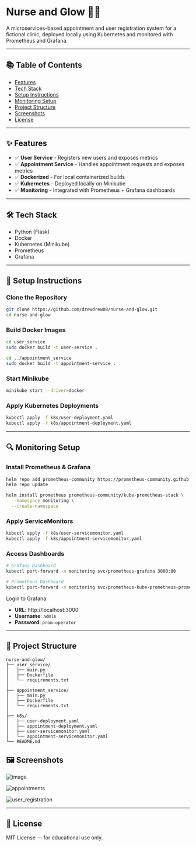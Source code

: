 # Nurse and Glow 💉✨

A microservices-based appointment and user registration system for a fictional clinic, deployed locally using Kubernetes and monitored with Prometheus and Grafana.

---

## 📚 Table of Contents

- [Features](#features)
- [Tech Stack](#tech-stack)
- [Setup Instructions](#setup-instructions)
- [Monitoring Setup](#monitoring-setup)
- [Project Structure](#project-structure)
- [Screenshots](#screenshots)
- [License](#license)

---

## ✨ Features

- ✅ **User Service** - Registers new users and exposes metrics
- ✅ **Appointment Service** - Handles appointment requests and exposes metrics
- ✅ **Dockerized** - For local containerized builds
- ✅ **Kubernetes** - Deployed locally on Minikube
- ✅ **Monitoring** - Integrated with Prometheus + Grafana dashboards

---

## 🛠️ Tech Stack

- Python (Flask)
- Docker
- Kubernetes (Minikube)
- Prometheus
- Grafana

---

## 🚀 Setup Instructions

### Clone the Repository
```bash
git clone https://github.com/drewdrew08/nurse-and-glow.git
cd nurse-and-glow
```

### Build Docker Images
```bash
cd user_service
sudo docker build -t user-service .

cd ../appointment_service
sudo docker build -t appointment-service .
```

### Start Minikube
```bash
minikube start --driver=docker
```

### Apply Kubernetes Deployments
```bash
kubectl apply -f k8s/user-deployment.yaml
kubectl apply -f k8s/appointment-deployment.yaml
```

---

## 🔍 Monitoring Setup

### Install Prometheus & Grafana
```bash
helm repo add prometheus-community https://prometheus-community.github.io/helm-charts
helm repo update

helm install prometheus prometheus-community/kube-prometheus-stack \
  --namespace monitoring \
  --create-namespace
```

### Apply ServiceMonitors
```bash
kubectl apply -f k8s/user-servicemonitor.yaml
kubectl apply -f k8s/appointment-servicemonitor.yaml
```

### Access Dashboards
```bash
# Grafana Dashboard
kubectl port-forward -n monitoring svc/prometheus-grafana 3000:80

# Prometheus Dashboard
kubectl port-forward -n monitoring svc/prometheus-kube-prometheus-prometheus 9090:9090
```

Login to Grafana:
- **URL**: http://localhost:3000
- **Username**: `admin`
- **Password**: `prom-operator`

---

## 📁 Project Structure

```
nurse-and-glow/
├── user_service/
│   ├── main.py
│   ├── Dockerfile
│   └── requirements.txt
│
├── appointment_service/
│   ├── main.py
│   ├── Dockerfile
│   └── requirements.txt
│
├── k8s/
│   ├── user-deployment.yaml
│   ├── appointment-deployment.yaml
│   ├── user-servicemonitor.yaml
│   └── appointment-servicemonitor.yaml
└── README.md
```


## 🖼️ Screenshots
![image](https://github.com/user-attachments/assets/256669a6-1e73-4225-ab7c-152fc5bc9135)

![appointments](https://github.com/user-attachments/assets/f371889a-4313-40f6-8426-d03735629688)

![user_registration](https://github.com/user-attachments/assets/241ecf3c-3084-4a4e-ad8d-1fb854c04fdf)



---

## 📄 License

MIT License — for educational use only.

